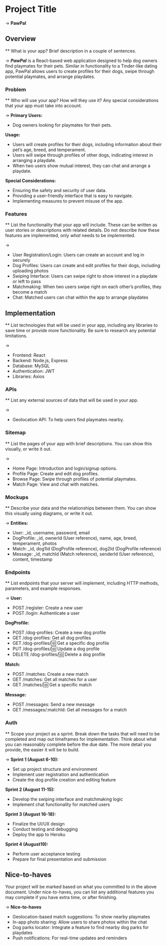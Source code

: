 # Project Title
-> **PawPal**

## Overview
** What is your app? Brief description in a couple of sentences.

-> **_PawPal_** is a React-based web application designed to help dog owners find playmates for their pets. Similar in functionality to a Tinder-like dating app, PawPal allows users to create profiles for their dogs, swipe through potential playmates, and arrange playdates.

### Problem
** Who will use your app? How will they use it? Any special considerations that your app must take into account.

-> 
**Primary Users:**
- Dog owners looking for playmates for their pets.

**Usage:**
- Users will create profiles for their dogs, including information about their pet’s age, breed, and temperament.
- Users will swipe through profiles of other dogs, indicating interest in arranging a playdate.
- When two users show mutual interest, they can chat and arrange a playdate.

**Special Considerations:**
- Ensuring the safety and security of user data.
- Providing a user-friendly interface that is easy to navigate.
- Implementing measures to prevent misuse of the app.


### Features
** List the functionality that your app will include. These can be written as user stories or descriptions with related details. Do not describe _how_ these features are implemented, only _what_ needs to be implemented.

-> 
- User Registration/Login: Users can create an account and log in securely
- Dog Profiles: Users can create and edit profiles for their dogs, including uploading photos
- Swiping Interface: Users can swipe right to show interest in a playdate or left to pass
- Matchmaking: When two users swipe right on each other’s profiles, they become a match
- Chat: Matched users can chat within the app to arrange playdates

## Implementation
** List technologies that will be used in your app, including any libraries to save time or provide more functionality. Be sure to research any potential limitations.

->
- Frontend: React
- Backend: Node.js, Express
- Database: MySQL
- Authentication: JWT 
- Libraries: Axios

### APIs
** List any external sources of data that will be used in your app.

->
- Geolocation API: To help users find playmates nearby.


### Sitemap
** List the pages of your app with brief descriptions. You can show this visually, or write it out.

->
- Home Page: Introduction and login/signup options.
- Profile Page: Create and edit dog profiles.
- Browse Page: Swipe through profiles of potential playmates.
- Match Page: View and chat with matches.

### Mockups
** Describe your data and the relationships between them. You can show this visually using diagrams, or write it out. 

-> **Entities:**
- User: _id, username, password, email
- DogProfile: _id, ownerId (User reference), name, age, breed, temperament, photos
- Match: _id, dog1Id (DogProfile reference), dog2Id (DogProfile reference)
- Message: _id, matchId (Match reference), senderId (User reference), content, timestamp

### Endpoints
** List endpoints that your server will implement, including HTTP methods, parameters, and example responses.

-> 
**User:**
- POST /register: Create a new user
- POST /login: Authenticate a user

**DogProfile:**
- POST /dog-profiles: Create a new dog profile
- GET /dog-profiles: Get all dog profiles
- GET /dog-profiles/:id: Get a specific dog profile
- PUT /dog-profiles/:id: Update a dog profile
- DELETE /dog-profiles/:id: Delete a dog profile

**Match:**
- POST /matches: Create a new match
- GET /matches: Get all matches for a user
- GET /matches/:id: Get a specific match

**Message:**
- POST /messages: Send a new message
- GET /messages/:matchId: Get all messages for a match


### Auth
** Scope your project as a sprint. Break down the tasks that will need to be completed and map out timeframes for implementation. Think about what you can reasonably complete before the due date. The more detail you provide, the easier it will be to build.

->
**Sprint 1 (August 6-10):**
- Set up project structure and environment
- Implement user registration and authentication
- Create the dog profile creation and editing feature

**Sprint 2 (August 11-15):**
- Develop the swiping interface and matchmaking logic
- Implement chat functionality for matched users

**Sprint 3 (August 16-18):**
- Finalize the UI/UX design
- Conduct testing and debugging
- Deploy the app to Heroku

**Sprint 4 (August19):**
- Perform user acceptance testing
- Prepare for final presentation and submission

## Nice-to-haves
Your project will be marked based on what you committed to in the above document. Under nice-to-haves, you can list any additional features you may complete if you have extra time, or after finishing.

->
**Nice-to-haves**
- Geolocation-based match suggestions: To show nearby playmates
- In-app photo sharing: Allow users to share photos within the chat
- Dog parks locator: Integrate a feature to find nearby dog parks for playdates
- Push notifications: For real-time updates and reminders